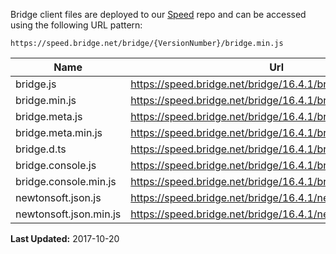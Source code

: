 Bridge client files are deployed to our [Speed](https://github.com/bridgedotnet/Speed/tree/master/bridge) repo and can be accessed using the following URL pattern:

```
https://speed.bridge.net/bridge/{VersionNumber}/bridge.min.js
```

Name | Url
---- | ----
bridge.js | https://speed.bridge.net/bridge/16.4.1/bridge.js
bridge.min.js | https://speed.bridge.net/bridge/16.4.1/bridge.min.js
bridge.meta.js | https://speed.bridge.net/bridge/16.4.1/bridge.meta.js
bridge.meta.min.js | https://speed.bridge.net/bridge/16.4.1/bridge.meta.min.js
bridge.d.ts | https://speed.bridge.net/bridge/16.4.1/bridge.d.ts
bridge.console.js | https://speed.bridge.net/bridge/16.4.1/bridge.console.js
bridge.console.min.js | https://speed.bridge.net/bridge/16.4.1/bridge.console.min.js
newtonsoft.json.js | https://speed.bridge.net/bridge/16.4.1/newtonsoft.json.js
newtonsoft.json.min.js | https://speed.bridge.net/bridge/16.4.1/newtonsoft.json.min.js

**Last Updated:** 2017-10-20
